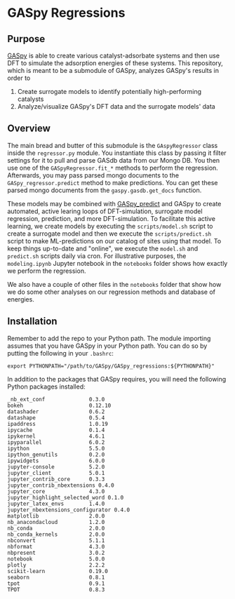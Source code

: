 # GASpy Regressions

## Purpose
[GASpy](https://github.com/ktran9891/GASpy) is able to create various
catalyst-adsorbate systems and then use DFT to simulate the adsorption energies
of these systems. This repository, which is meant to be a submodule of GASpy,
analyzes GASpy's results in order to

1. Create surrogate models to identify potentially high-performing catalysts
2. Analyze/visualize GASpy's DFT data and the surrogate models' data

## Overview
The main bread and butter of this submodule is the `GAspyRegressor` class
inside the `regressor.py` module. You instantiate this class by passing it
filter settings for it to pull and parse GASdb data from our Mongo DB. You then
use one of the `GASpyRegressor.fit_*` methods to perform the regression.
Afterwards, you may pass parsed mongo documents to the
`GASpy_regressor.predict` method to make predictions. You can get these parsed
mongo documents from the `gaspy.gasdb.get_docs` function.

These models may be combined with
[GASpy_predict](https://github.com/ktran9891/GASpy_predict) and GASpy to create
automated, active learing loops of DFT-simulation, surrogate model regression,
prediction, and more DFT-simulation. To facilitate this active learning, we
create models by executing the `scripts/model.sh` script to create a surrogate
model and then we execute the `scripts/predict.sh` script to make
ML-predictions on our catalog of sites using that model. To keep things
up-to-date and "online", we execute the `model.sh` and `predict.sh` scripts
daily via cron. For illustrative purposes, the `modeling.ipynb` Jupyter
notebook in the `notebooks` folder shows how exactly we perform the regression.

We also have a couple of other files in the `notebooks` folder that show how we
do some other analyses on our regression methods and database of energies.

## Installation
Remember to add the repo to your Python path. The module importing assumes that
you have GASpy in your Python path. You can do so by putting the following in
your `.bashrc`:
```
export PYTHONPATH="/path/to/GASpy/GASpy_regressions:${PYTHONPATH}"
```

In addition to the packages that GASpy requires, you will need the following
Python packages installed:
```
_nb_ext_conf              0.3.0
bokeh                     0.12.10
datashader                0.6.2
datashape                 0.5.4
ipaddress                 1.0.19
ipycache                  0.1.4
ipykernel                 4.6.1
ipyparallel               6.0.2
ipython                   5.5.0
ipython_genutils          0.2.0
ipywidgets                6.0.0
jupyter-console           5.2.0
jupyter_client            5.0.1
jupyter_contrib_core      0.3.3
jupyter_contrib_nbextensions 0.4.0
jupyter_core              4.3.0
jupyter_highlight_selected_word 0.1.0
jupyter_latex_envs        1.4.0
jupyter_nbextensions_configurator 0.4.0
matplotlib                2.0.0
nb_anacondacloud          1.2.0
nb_conda                  2.0.0
nb_conda_kernels          2.0.0
nbconvert                 5.1.1
nbformat                  4.3.0
nbpresent                 3.0.2
notebook                  5.0.0
plotly                    2.2.2
scikit-learn              0.19.0
seaborn                   0.8.1
tpot                      0.9.1
TPOT                      0.8.3
```
